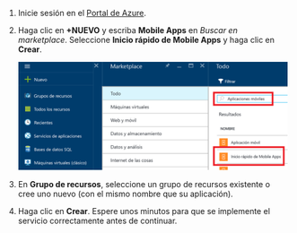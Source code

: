 1. Inicie sesión en el [Portal de Azure].
2. Haga clic en **+NUEVO** y escriba **Mobile Apps** en *Buscar en marketplace*. Seleccione **Inicio rápido de Mobile Apps** y haga clic en **Crear**.
   
    ![Portal de Azure con inicio rápido de Aplicaciones móviles resaltado](./media/app-service-mobile-dotnet-backend-create-new-service/search-mobile-apps-quickstart.png)
3. En **Grupo de recursos**, seleccione un grupo de recursos existente o cree uno nuevo (con el mismo nombre que su aplicación). 
4. Haga clic en **Crear**. Espere unos minutos para que se implemente el servicio correctamente antes de continuar.

<!-- URLs. -->
[Portal de Azure]: https://portal.azure.com/


<!--HONumber=Nov16_HO2-->



